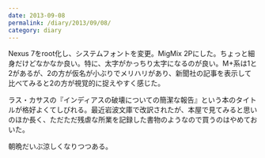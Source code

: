 ```yaml
---
date: 2013-09-08
permalink: /diary/2013/09/08/
category: diary
---
```


Nexus 7をroot化し、システムフォントを変更。MigMix 2Pにした。ちょっと細身だけどなかなか良い。特に、太字がかっちり太字になるのが良い。M+系は1と2があるが、2の方が仮名が小ぶりでメリハリがあり、新聞社の記事を表示して比べてみると2の方が視覚的に捉えやすく感じた。

ラス・カサスの『インディアスの破壊についての簡潔な報告』という本のタイトルが格好よくてしびれる。最近岩波文庫で改訳されたが、本屋で見てみると思いのほか長く、ただただ残虐な所業を記録した書物のようなので買うのはやめておいた。

朝晩だいぶ涼しくなりつつある。